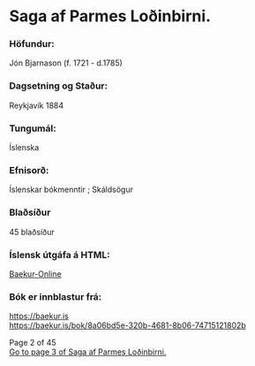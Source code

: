 
# Saga af Parmes Loðinbirni.

### Höfundur: 
Jón Bjarnason (f. 1721 - d.1785)

### Dagsetning og Staður: 
Reykjavík 1884
            
### Tungumál:
Íslenska

### Efnisorð:
Íslenskar bókmenntir ; 
Skáldsögur

### Blaðsíður
45 blaðsíður

### Íslensk útgáfa á HTML: 
[Baekur-Online](https://github.com/baekur-online)

### Bók er innblastur frá: 
<a href ="https://baekur.is">https://baekur.is</a><br/>
<a href="https://baekur.is/bok/8a06bd5e-320b-4681-8b06-74715121802b">https://baekur.is/bok/8a06bd5e-320b-4681-8b06-74715121802b</a>

Page 2 of 45\
[Go to page 3 of Saga af Parmes Loðinbirni.](https://baekur-online.github.io/jon-bjarnason-online/saga-af-parmes-loðinbirni-page-03.html)
